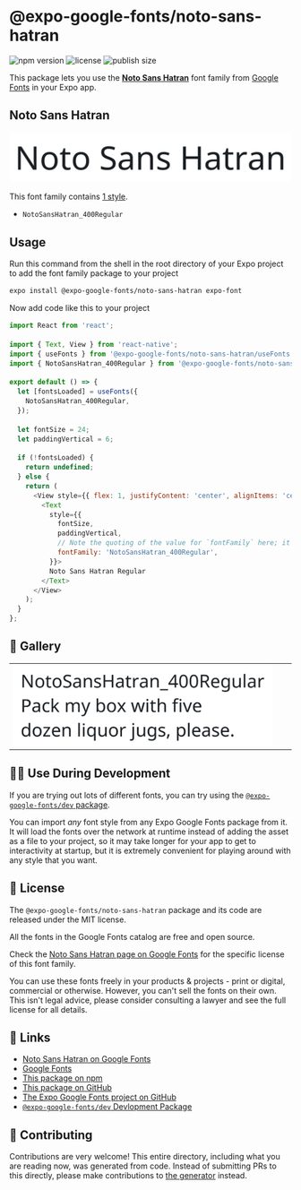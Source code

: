 # @expo-google-fonts/noto-sans-hatran

![npm version](https://flat.badgen.net/npm/v/@expo-google-fonts/noto-sans-hatran)
![license](https://flat.badgen.net/github/license/expo/google-fonts)
![publish size](https://flat.badgen.net/packagephobia/install/@expo-google-fonts/noto-sans-hatran)

This package lets you use the [**Noto Sans Hatran**](https://fonts.google.com/specimen/Noto+Sans+Hatran) font family from [Google Fonts](https://fonts.google.com/) in your Expo app.

## Noto Sans Hatran

![Noto Sans Hatran](./font-family.png)

This font family contains [1 style](#-gallery).

- `NotoSansHatran_400Regular`

## Usage

Run this command from the shell in the root directory of your Expo project to add the font family package to your project
```sh
expo install @expo-google-fonts/noto-sans-hatran expo-font
```

Now add code like this to your project
```js
import React from 'react';

import { Text, View } from 'react-native';
import { useFonts } from '@expo-google-fonts/noto-sans-hatran/useFonts';
import { NotoSansHatran_400Regular } from '@expo-google-fonts/noto-sans-hatran/400Regular';

export default () => {
  let [fontsLoaded] = useFonts({
    NotoSansHatran_400Regular,
  });

  let fontSize = 24;
  let paddingVertical = 6;

  if (!fontsLoaded) {
    return undefined;
  } else {
    return (
      <View style={{ flex: 1, justifyContent: 'center', alignItems: 'center' }}>
        <Text
          style={{
            fontSize,
            paddingVertical,
            // Note the quoting of the value for `fontFamily` here; it expects a string!
            fontFamily: 'NotoSansHatran_400Regular',
          }}>
          Noto Sans Hatran Regular
        </Text>
      </View>
    );
  }
};

```

## 🔡 Gallery


||||
|-|-|-|
|![NotoSansHatran_400Regular](.//400Regular/NotoSansHatran_400Regular.ttf.png)||||


## 👩‍💻 Use During Development

If you are trying out lots of different fonts, you can try using the [`@expo-google-fonts/dev` package](https://github.com/expo/google-fonts/tree/master/font-packages/dev#readme).

You can import *any* font style from any Expo Google Fonts package from it. It will load the fonts
over the network at runtime instead of adding the asset as a file to your project, so it may take longer
for your app to get to interactivity at startup, but it is extremely convenient
for playing around with any style that you want.

## 📖 License

The `@expo-google-fonts/noto-sans-hatran` package and its code are released under the MIT license.

All the fonts in the Google Fonts catalog are free and open source.

Check the [Noto Sans Hatran page on Google Fonts](https://fonts.google.com/specimen/Noto+Sans+Hatran) for the specific license of this font family.

You can use these fonts freely in your products & projects - print or digital, commercial or otherwise. However, you can't sell the fonts on their own. This isn't legal advice, please consider consulting a lawyer and see the full license for all details.

## 🔗 Links

- [Noto Sans Hatran on Google Fonts](https://fonts.google.com/specimen/Noto+Sans+Hatran)
- [Google Fonts](https://fonts.google.com/)
- [This package on npm](https://www.npmjs.com/package/@expo-google-fonts/noto-sans-hatran)
- [This package on GitHub](https://github.com/expo/google-fonts/tree/master/font-packages/noto-sans-hatran)
- [The Expo Google Fonts project on GitHub](https://github.com/expo/google-fonts)
- [`@expo-google-fonts/dev` Devlopment Package](https://github.com/expo/google-fonts/tree/master/font-packages/dev)

## 🤝 Contributing

Contributions are very welcome! This entire directory, including what you are reading now, was generated from code. Instead of submitting PRs to this directly, please make contributions to [the generator](https://github.com/expo/google-fonts/tree/master/packages/generator) instead.
